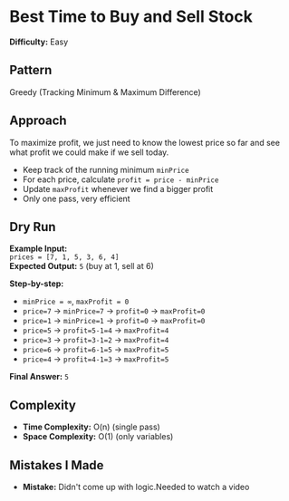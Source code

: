 # Best Time to Buy and Sell Stock
**Difficulty:** Easy

## Pattern
Greedy (Tracking Minimum & Maximum Difference)

## Approach

To maximize profit, we just need to know the lowest price so far and see what profit we could make if we sell today.

- Keep track of the running minimum `minPrice`
- For each price, calculate `profit = price - minPrice`
- Update `maxProfit` whenever we find a bigger profit
- Only one pass, very efficient

## Dry Run 
**Example Input:**  
`prices = [7, 1, 5, 3, 6, 4]`  
**Expected Output:** `5` (buy at 1, sell at 6)

**Step-by-step:**
- `minPrice = ∞`, `maxProfit = 0`
- `price=7` → `minPrice=7` → `profit=0` → `maxProfit=0`
- `price=1` → `minPrice=1` → `profit=0` → `maxProfit=0`
- `price=5` → `profit=5-1=4` → `maxProfit=4`
- `price=3` → `profit=3-1=2` → `maxProfit=4`
- `price=6` → `profit=6-1=5` → `maxProfit=5`
- `price=4` → `profit=4-1=3` → `maxProfit=5`

**Final Answer:** `5`


## Complexity
- **Time Complexity:** O(n) (single pass)
- **Space Complexity:** O(1) (only variables)

## Mistakes I Made
- **Mistake:** Didn't come up with logic.Needed to watch a video
